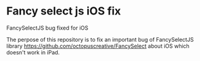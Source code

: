 # Fancy select js iOS fix
FancySelectJS bug fixed for iOS

The perpose of this repository is to fix an important bug of FancySelectJS 
library https://github.com/octopuscreative/FancySelect
about iOS which doesn't work in iPad.
